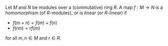 Let $M$ and $N$ be modules over a (commutative) ring $R$. A map $f: M \to N$ is a *homomorphism* (of $R$-modules), or is *linear* (or $R$-*linear*) if

- $f(m+n) = f(m) + f(n)$
- $f(rm) = r f(m)$

for all $m, n \in M$ and $r \in R$.
